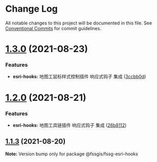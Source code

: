 # Change Log

All notable changes to this project will be documented in this file.
See [Conventional Commits](https://conventionalcommits.org) for commit guidelines.

# [1.3.0](https://gitee.com/fssgis/fssgis/compare/@fssgis/fssg-esri-hooks@1.2.0...@fssgis/fssg-esri-hooks@1.3.0) (2021-08-23)


### Features

* **esri-hooks:** 地图工鼠标样式控制插件 响应式钩子 集成 ([3ccbb0d](https://gitee.com/fssgis/fssgis/commits/3ccbb0df6787e7e0edbfa4c087b9bcfc16236051))





# [1.2.0](https://gitee.com/fssgis/fssgis/compare/@fssgis/fssg-esri-hooks@1.1.3...@fssgis/fssg-esri-hooks@1.2.0) (2021-08-21)


### Features

* **esri-hooks:** 地图工具链插件 响应式钩子 集成 ([26b8112](https://gitee.com/fssgis/fssgis/commits/26b8112fa6ee64096add4d44f087eb61ada7889b))





## [1.1.3](https://gitee.com/fssgis/fssgis/compare/@fssgis/fssg-esri-hooks@1.1.2...@fssgis/fssg-esri-hooks@1.1.3) (2021-08-20)

**Note:** Version bump only for package @fssgis/fssg-esri-hooks
